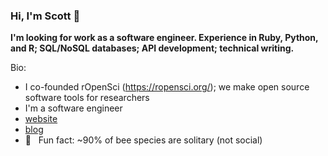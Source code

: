 ### Hi, I'm Scott 👋 

**I'm looking for work as a software engineer. Experience in Ruby, Python, and R; SQL/NoSQL databases; API development; technical writing.**

Bio: 
- I co-founded rOpenSci (https://ropensci.org/); we make open source software tools for researchers
- I'm a software engineer
- [website](https://scottchamberlain.info)
- [blog](http://recology.info/)
- 🐝 &nbsp; Fun fact: ~90% of bee species are solitary (not social)
